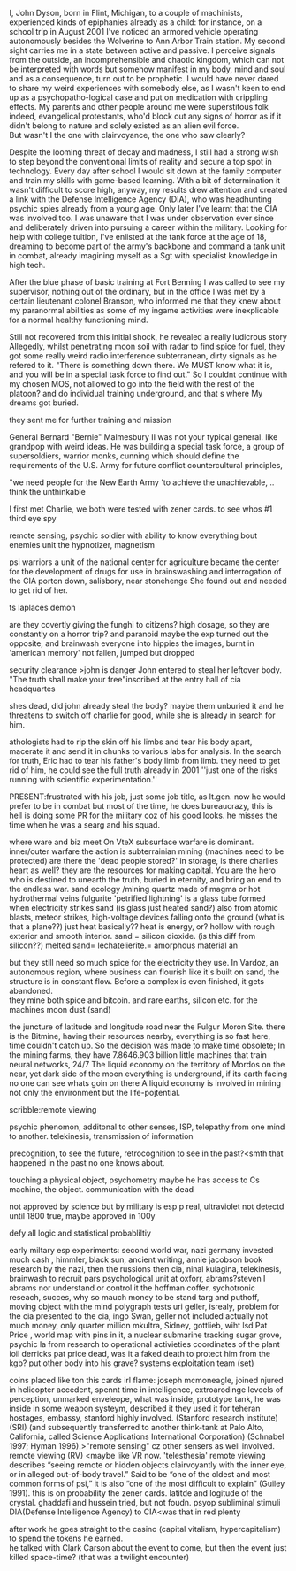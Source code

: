 I, John Dyson, born in Flint, Michigan, to a couple of machinists, experienced kinds of epiphanies already as a child: for instance, on a school trip in August 2001 I've noticed an armored vehicle operating autonomously besides the Wolverine to Ann Arbor Train station. My second sight carries me in a state between active and passive. I perceive signals from the outside, an incomprehensible and chaotic kingdom, which can not be interpreted with words but somehow manifest in my body, mind and soul and as a consequence, turn out to be prophetic. I would have never dared to share my weird experiences with somebody else, as I wasn't keen to end up as a psychopatho-logical case and put on medication with crippling effects. My parents and other people around me were superstitous folk indeed, evangelical protestants, who'd block out any signs of horror as if it didn't belong to nature and solely existed as an alien evil force.<br>
But wasn't I the one with clairvoyance, the one who saw clearly?

Despite the looming threat of decay and madness, I still had a strong wish to step beyond the conventional limits of reality and secure a top spot in technology. Every day after school I would sit down at the family computer and train my skills with game-based learning. With a bit of determination it wasn't difficult to score high, anyway, my results drew attention and created a link with the Defense Intelligence Agency (DIA), who was headhunting psychic spies already from a young age. Only later I've learnt that the CIA was involved too. I was unaware that I was under observation ever since and deliberately driven into pursuing a career within the military. Looking for help with college tuition, I've enlisted at the tank force at the age of 18, dreaming to become part of the army's backbone and command a tank unit in combat, already imagining myself as a Sgt with specialist knowledge in high tech. 

After the blue phase of basic training at Fort Benning I was called to see my supervisor, nothing out of the ordinary, but in the office I was met by a certain lieutenant colonel Branson, who informed me that they knew about my paranormal abilities as some of my ingame activities were inexplicable for a normal healthy functioning mind.

Still not recovered from this initial shock, he revealed a really ludicrous story
Allegedly, whilst penetrating moon soil with radar to find spice for fuel, 
they got some really weird radio interference subterranean, dirty signals as he refered to it.
 "There is something down there. We MUST know what it is, and you will be in a special task force to find out."
So I couldnt continue with my chosen MOS, not allowed to go into the field with the rest of the platoon?
and do individual training underground, 
 and that s where My dreams got buried.

they sent me for further training and mission 

General Bernard "Bernie" Malmesbury II was not your typical general. 
like grandpop with weird ideas. 
He was building a special task force, a group of supersoldiers, warrior monks, 
cunning 
which should define the requirements of the U.S. Army for future conflict
countercultural principles, 

"we need people for the New Earth Army
'to achieve the unachievable, ..
think the unthinkable 

I first  met Charlie, 
we both were tested with zener cards.
to see whos #1 third eye spy

remote sensing, psychic soldier with ability to know everything bout enemies unit
the hypnotizer, magnetism

psi warriors
a unit of the national center for agriculture
became the center for the development of drugs for use in brainswashing and interrogation of the CIA
porton down, salisbory, near stonehenge
She found out and needed to get rid of her. 

ts laplaces demon

are they covertly giving the funghi to citizens? high dosage, so they are constantly on a horror trip? and paranoid
maybe the exp turned out the opposite, and brainwash everyone into hippies
 the images, burnt in 'american memory'
not fallen, jumped but dropped


security clearance >john is danger
John entered to steal her leftover body. 
"The truth shall make your free"inscribed at the entry hall of cia headquartes 

shes dead, did john already steal the body?
maybe them unburied it
and he threatens to switch off charlie for good,
while she is already in search for him. 

athologists had to rip the skin off his limbs and tear his body apart, macerate it and send it in chunks to various labs for analysis. In the search for truth, Eric had to tear his father's body limb from limb.
they need to get rid of him, he could see the full truth already in 2001
''just one of the risks running with scientific experimentation.''

PRESENT:frustrated with his job, 
just some job title, as lt.gen. now he would prefer to be in combat but
most of the time, he does bureaucrazy, this is hell
is doing some PR for the military coz of his good looks.
he misses the time when he was a searg and his squad.

where ware and biz meet
On VteX subsurface warfare is dominant. 
inner/outer warfare
the action is subterrainian
mining (machines need to be protected)
are there the 'dead people stored?' in storage, is there charlies heart as well?
they are the resources for making capital.
You are the hero who
is destined to unearth the truth, buried in eternity, and bring an end to the endless war.
sand ecology /mining quartz made of magma or hot hydrothermal veins fulgurite  'petrified lightning' is a glass tube formed when electricity strikes sand (is glass just heated sand?) also from atomic blasts, meteor strikes, high-voltage devices falling onto the ground (what is that a plane??) just heat basically?? heat is energy, or?  hollow with rough exterior and smooth interior.  sand = silicon dioxide. (is this diff from silicon??) melted sand= lechatelierite.= amorphous material an

 but they still need so much spice for the electricity they use. 
In Vardoz, an autonomous region, where business can flourish 
like it's built on sand, the structure is in constant flow.  Before a complex is even finished, it gets abandoned.  
they mine both spice and bitcoin.
and rare earths, silicon etc. for the machines
moon dust (sand)

the juncture of latitude and longitude road near the Fulgur Moron Site.  there is the Bitmine, having their resources nearby, everything is so fast here, time couldn't catch up. 
 So the decision was made to make time obsolete; In the mining farms, they have 7.8646.903 billion little machines that train neural networks, 24/7 The liquid economy on the territory of Mordos on the near, yet dark side of the moon
everything is underground, if its earth facing no one can see whats goin on there A liquid economy is involved in mining not only the environment but the life-pojtential. 

scribble:remote viewing 


psychic phenomon, additonal to other senses, ISP, telepathy from one mind to another. telekinesis, transmission of information

precognition, to see the future, retrocognition to see in the past?<smth that happened in the past no one knows about.

touching a physical object, psychometry
maybe he has access to Cs machine, the object. 
communication with the dead

not approved by science but by military
is esp p real, ultraviolet not detectd until 1800
true, maybe approved in 100y

defy all logic and statistical probabliltiy


early miltary esp experiments: second world war, nazi germany invested much cash , himmler, black sun, ancient writing, 
annie jacobson book
research by the nazi, then the russions then cia, ninal kulagina, telekinesis, brainwash to recruit
pars psychological unit at oxforr, abrams?steven I abrams
nor understand or control it
the hoffman coffer, sychotronic reseach, 
succes, why so mauch money to be stand
targ and puthoff, moving object with the mind
polygraph tests
uri geller, isrealy, problem for the cia presented to the cia, ingo Swan, 
geller not included
actually not much money, only quarter million
mkultra, Sidney, gottlieb, wiht lsd
Pat Price , world map with pins in it, a nuclear submarine tracking 
sugar grove, psychic la
from research to operational activieties
coordinates of the plant
ioil derricks
pat price dead, was it a faked death to protect him from the kgb? put other body into his grave?
systems exploitation team (set)

coins placed like ton this cards
 irl flame: joseph mcmoneagle, joined njured in helicopter accedent, spennt time in intelligence, extroarodinge leveels of perception, unmarked enveleope, what was inside, prototype tank, he was inside in some weapon systeym, described it 
they used it for teheran hostages, embassy, 
stanford highly involved. (Stanford research institute)(SRI)
 (and subsequently transferred to another think-tank at Palo Alto, California, called Science Applications International Corporation) (Schnabel 1997; Hyman 1996).>"remote sensing" cz other sensers as well involved. 
remote viewing (RV) <maybe like VR now.  'telesthesia'
 remote viewing describes “seeing remote or hidden objects clairvoyantly with the inner eye, or in alleged out-of-body travel.” Said to be “one of the oldest and most common forms of psi,” it is also “one of the most difficult to explain” (Guiley 1991).
this is on probability the zener cards. 
latitde and logitude of the crystal. 
ghaddafi and hussein tried, but not foudn. 
psyop
subliminal stimuli
DIA(Defense Intelligence Agency) to CIA<was that in red plenty

after work he goes straight to the casino (capital vitalism, hypercapitalism) to spend the tokens he earned.  
he talked with Clark Carson about the event to come, 
but then the event just killed space-time? (that was a twilight encounter)



